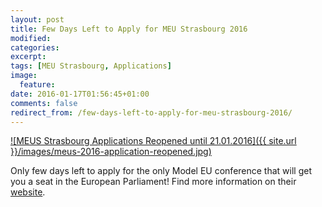 ```yaml
---
layout: post
title: Few Days Left to Apply for MEU Strasbourg 2016
modified:
categories:
excerpt:
tags: [MEU Strasbourg, Applications]
image:
  feature:
date: 2016-01-17T01:56:45+01:00
comments: false
redirect_from: /few-days-left-to-apply-for-meu-strasbourg-2016/
---
```


[![MEUS Strasbourg Applications Reopened until 21.01.2016]({{ site.url }}/images/meus-2016-application-reopened.jpg)](http://www.meu-strasbourg.org)

Only few days left to apply for the only Model EU conference that will get you
a seat in the European Parliament! Find more information on their [website](http://www.meu-strasbourg.org).
